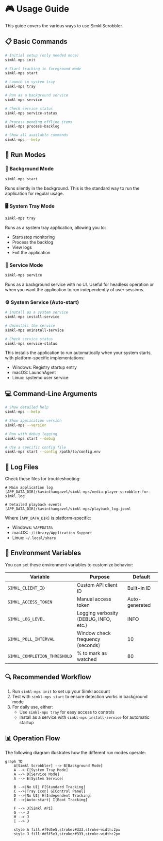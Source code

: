 # 🎮 Usage Guide

This guide covers the various ways to use Simkl Scrobbler.

## 📋 Basic Commands

```bash
# Initial setup (only needed once)
simkl-mps init

# Start tracking in foreground mode
simkl-mps start

# Launch in system tray
simkl-mps tray

# Run as a background service
simkl-mps service

# Check service status
simkl-mps service-status

# Process pending offline items
simkl-mps process-backlog

# Show all available commands
simkl-mps --help
```

## 🚀 Run Modes

### 🔄 Background Mode

```bash
simkl-mps start
```

Runs silently in the background. This is the standard way to run the application for regular usage.

### 🖥️ System Tray Mode

```bash
simkl-mps tray
```

Runs as a system tray application, allowing you to:
- Start/stop monitoring
- Process the backlog
- View logs
- Exit the application

### 🔄 Service Mode

```bash
simkl-mps service
```

Runs as a background service with no UI. Useful for headless operation or when you want the application to run independently of user sessions.

### ⚙️ System Service (Auto-start)

```bash
# Install as a system service
simkl-mps install-service

# Uninstall the service
simkl-mps uninstall-service

# Check service status
simkl-mps service-status
```

This installs the application to run automatically when your system starts, with platform-specific implementations:
- Windows: Registry startup entry
- macOS: LaunchAgent
- Linux: systemd user service

## 💻 Command-Line Arguments

```bash
# Show detailed help
simkl-mps --help

# Show application version
simkl-mps --version

# Run with debug logging
simkl-mps start --debug

# Use a specific config file
simkl-mps start --config /path/to/config.env
```

## 📁 Log Files

Check these files for troubleshooting:

```
# Main application log
[APP_DATA_DIR]/kavinthangavel/simkl-mps/media-player-scrobbler-for-simkl.log

# Detailed playback events
[APP_DATA_DIR]/kavinthangavel/simkl-mps/playback_log.jsonl
```

Where `[APP_DATA_DIR]` is platform-specific:
- Windows: `%APPDATA%`
- macOS: `~/Library/Application Support`
- Linux: `~/.local/share`

## 🔧 Environment Variables

You can set these environment variables to customize behavior:

| Variable | Purpose | Default |
|----------|---------|---------|
| `SIMKL_CLIENT_ID` | Custom API client ID | Built-in ID |
| `SIMKL_ACCESS_TOKEN` | Manual access token | Auto-generated |
| `SIMKL_LOG_LEVEL` | Logging verbosity (DEBUG, INFO, etc.) | INFO |
| `SIMKL_POLL_INTERVAL` | Window check frequency (seconds) | 10 |
| `SIMKL_COMPLETION_THRESHOLD` | % to mark as watched | 80 |

## 🔍 Recommended Workflow

1. Run `simkl-mps init` to set up your Simkl account
2. Test with `simkl-mps start` to ensure detection works in background mode
3. For daily use, either:
   - Use `simkl-mps tray` for easy access to controls
   - Install as a service with `simkl-mps install-service` for automatic startup

## 📊 Operation Flow

The following diagram illustrates how the different run modes operate:

```mermaid
graph TD
    A[Simkl Scrobbler] --> B[Background Mode]
    A --> C[System Tray Mode]
    A --> D[Service Mode]
    A --> E[System Service]
    
    B -->|No UI| F[Standard Tracking]
    C -->|Tray Icon| G[Control Panel]
    D -->|No UI| H[Independent Tracking]
    E -->|Auto-start| I[Boot Tracking]
    
    F --> J[Simkl API]
    G --> J
    H --> J
    I --> J
    
    style A fill:#f9d5e5,stroke:#333,stroke-width:2px
    style J fill:#d5f5e3,stroke:#333,stroke-width:2px
```
